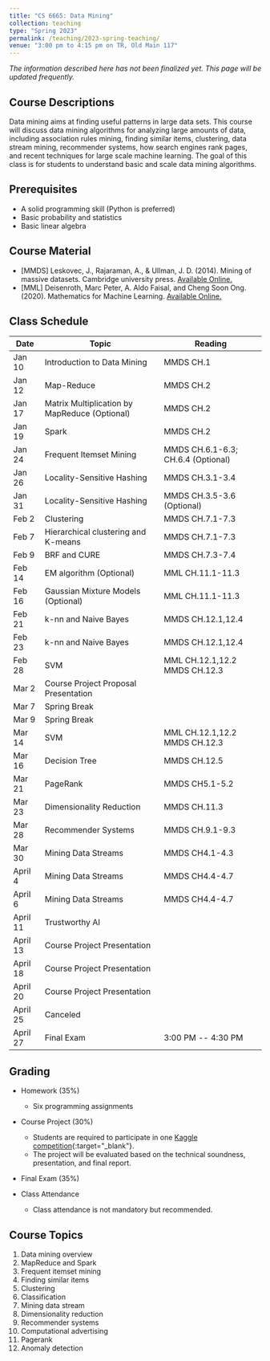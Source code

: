 ```yaml
---
title: "CS 6665: Data Mining"
collection: teaching
type: "Spring 2023"
permalink: /teaching/2023-spring-teaching/
venue: "3:00 pm to 4:15 pm on TR, Old Main 117"
---
```


*The information described here has not been finalized yet. This page will be updated frequently.*

## Course Descriptions
Data mining aims at finding useful patterns in large data sets. This course will discuss data mining algorithms for analyzing large amounts of data, including association rules mining, finding similar items, clustering, data stream mining, recommender systems, how search engines rank pages, and recent techniques for large scale machine learning. The goal of this class is for students to understand basic and scale data mining algorithms.

## Prerequisites
- A solid programming skill (Python is preferred)
- Basic probability and statistics
- Basic linear algebra

## Course Material
- [MMDS] Leskovec, J., Rajaraman, A., & Ullman, J. D. (2014). Mining of massive datasets. Cambridge university press. [Available Online.](http://www.mmds.org/)
- [MML] Deisenroth, Marc Peter, A. Aldo Faisal, and Cheng Soon Ong. (2020). Mathematics for Machine Learning. [Available Online.](https://mml-book.github.io/)


## Class Schedule

| Date   | Topic                       | Reading           |
|--------|-----------------------------|-------------------|
| Jan 10  | Introduction to Data Mining | MMDS CH.1         |
| Jan 12 | Map-Reduce      | MMDS CH.2         |
| Jan 17 | Matrix Multiplication by MapReduce (Optional)    | MMDS CH.2   |
| Jan 19  | Spark    | MMDS CH.2   |
| Jan 24  | Frequent Itemset Mining    | MMDS CH.6.1-6.3; CH.6.4 (Optional)   |
| Jan 26 | Locality-Sensitive Hashing  | MMDS CH.3.1-3.4   |
| Jan 31 | Locality-Sensitive Hashing  | MMDS CH.3.5-3.6 (Optional)  |
| Feb 2 | Clustering                  | MMDS CH.7.1-7.3   |
| Feb 7 | Hierarchical clustering and K-means        | MMDS CH.7.1-7.3   |
| Feb 9 | BRF and CURE                | MMDS CH.7.3-7.4  |
| Feb 14 | EM algorithm (Optional)     | MML CH.11.1-11.3 |
| Feb 16  | Gaussian Mixture Models (Optional)    |  MML CH.11.1-11.3  |
| Feb 21  | k-nn and Naive Bayes        | MMDS CH.12.1,12.4 |
| Feb 23  | k-nn and Naive Bayes        | MMDS CH.12.1,12.4 |
| Feb 28 | SVM               | MML CH.12.1,12.2 MMDS CH.12.3      |
| Mar 2 | Course Project Proposal Presentation | |
| Mar 7 | Spring Break |   |
| Mar 9 | Spring Break |   |
| Mar 14 | SVM  | MML CH.12.1,12.2 MMDS CH.12.3   |
| Mar 16 | Decision Tree   | MMDS CH.12.5  |
| Mar 21 | PageRank                   | MMDS CH5.1-5.2|
| Mar 23 | Dimensionality Reduction          |MMDS CH.11.3|
| Mar 28 | Recommender Systems         |MMDS CH.9.1-9.3|
| Mar 30 | Mining Data Streams         |MMDS CH4.1-4.3|
| April 4 | Mining Data Streams         |MMDS CH4.4-4.7|
| April 6 | Mining Data Streams           |MMDS CH4.4-4.7|
| April 11 | Trustworthy AI           |   |
| April 13 | Course Project Presentation ||
| April 18 | Course Project Presentation ||
| April 20 | Course Project Presentation | |
| April 25 | Canceled | |
| April 27 | Final Exam | 3:00 PM -- 4:30 PM |



## Grading
- Homework (35%)
    - Six programming assignments
- Course Project (30%)
    - Students are required to participate in one [Kaggle competition](https://www.kaggle.com/competitions){:target="_blank"}.
    - The project will be evaluated based on the technical soundness, presentation, and final report.
- Final Exam (35%)
    
- Class Attendance
    - Class attendance is not mandatory but recommended.

## Course Topics
1. Data mining overview
2. MapReduce and Spark
3. Frequent itemset mining
4. Finding similar items
5. Clustering
6. Classification
7. Mining data stream
8. Dimensionality reduction
9. Recommender systems
10. Computational advertising
11. Pagerank
12. Anomaly detection

